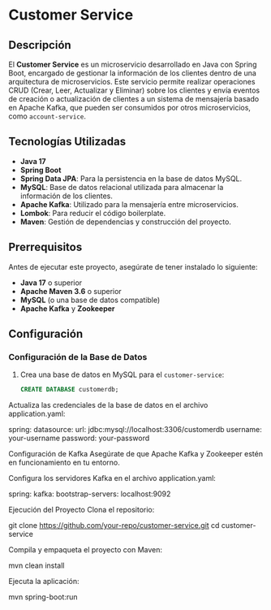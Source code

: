 # Customer Service

## Descripción

El **Customer Service** es un microservicio desarrollado en Java con Spring Boot, encargado de gestionar la información de los clientes dentro de una arquitectura de microservicios. Este servicio permite realizar operaciones CRUD (Crear, Leer, Actualizar y Eliminar) sobre los clientes y envía eventos de creación o actualización de clientes a un sistema de mensajería basado en Apache Kafka, que pueden ser consumidos por otros microservicios, como `account-service`.

## Tecnologías Utilizadas

- **Java 17**
- **Spring Boot**
- **Spring Data JPA**: Para la persistencia en la base de datos MySQL.
- **MySQL**: Base de datos relacional utilizada para almacenar la información de los clientes.
- **Apache Kafka**: Utilizado para la mensajería entre microservicios.
- **Lombok**: Para reducir el código boilerplate.
- **Maven**: Gestión de dependencias y construcción del proyecto.

## Prerrequisitos

Antes de ejecutar este proyecto, asegúrate de tener instalado lo siguiente:

- **Java 17** o superior
- **Apache Maven 3.6** o superior
- **MySQL** (o una base de datos compatible)
- **Apache Kafka** y **Zookeeper**

## Configuración

### Configuración de la Base de Datos

1. Crea una base de datos en MySQL para el `customer-service`:

   ```sql
   CREATE DATABASE customerdb;
Actualiza las credenciales de la base de datos en el archivo application.yaml:

spring:
  datasource:
    url: jdbc:mysql://localhost:3306/customerdb
    username: your-username
    password: your-password

    
Configuración de Kafka
Asegúrate de que Apache Kafka y Zookeeper estén en funcionamiento en tu entorno.

Configura los servidores Kafka en el archivo application.yaml:

spring:
  kafka:
    bootstrap-servers: localhost:9092


Ejecución del Proyecto
Clona el repositorio:

git clone https://github.com/your-repo/customer-service.git
cd customer-service

Compila y empaqueta el proyecto con Maven:

mvn clean install

Ejecuta la aplicación:

mvn spring-boot:run
